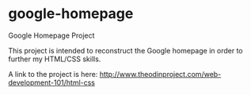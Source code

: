 # google-homepage
Google Homepage Project

This project is intended to reconstruct the Google homepage in order to further my HTML/CSS skills.

A link to the project is here:
http://www.theodinproject.com/web-development-101/html-css